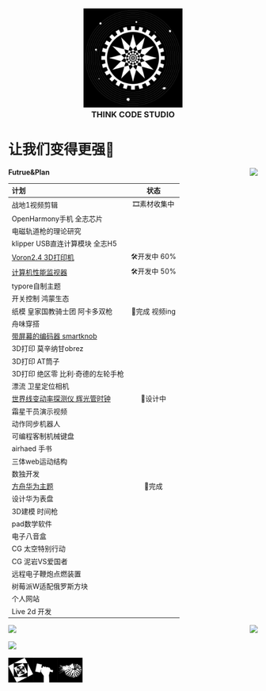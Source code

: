 <h3 align="center">
  <img src="./logo_1.png" width="200"/><br/>
  THINK CODE STUDIO
</h3>



# 让我们变得更强💪  
 
<img  src="https://github.com/ThinkCodeStudio/Markdown-Image/blob/master/power.jpg" align="right"/>

**Futrue&Plan**

| 计划                            |     状态     | 
| :------------------------------ | :---------:  |
|战地1视频剪辑                     |🎞素材收集中  |
|OpenHarmony手机 全志芯片          |              |  
|电磁轨道枪的理论研究              |              |  
|klipper USB直连计算模块 全志H5    |              |  
|[Voron2.4 3D打印机](https://github.com/ThinkCodeStudio/my_voron2.4_3dPrinter)                 | 🛠开发中 60% |  
|[计算机性能监视器](https://github.com/ThinkCodeStudio/PCresource)                 | 🛠开发中 50% |  
|typore自制主题                    |              |  
|开关控制 鸿蒙生态                 |              | 
|纸模 皇家国教骑士团 阿卡多双枪     |   🎉完成 视频ing    |  
|舟味穿搭                          |              |  
|[带屏幕的编码器 smartknob](https://github.com/ThinkCodeStudio/smartknob)          |              |
|3D打印 莫辛纳甘obrez              |              |
|3D打印 AT筒子                     |              |
|3D打印 绝区零 比利·奇德的左轮手枪  |              |
|漂流 卫星定位相机                  |              |
|[世界线变动率探测仪 辉光管时钟](https://github.com/ThinkCodeStudio/DivergenceMeter)      |   📐设计中   |
|霜星干员演示视频                  |               |
|动作同步机器人                    |               |
|可编程客制机械键盘                |               |
|airhaed 手书                      |               |
|三体web运动结构                   |               |
|数独开发                          |               |
|[方舟华为主题](https://www.bilibili.com/video/BV1hP4y1t7Sn?spm_id_from=333.999.0.0&vd_source=2c5839a01c12f5ad2a1af86f5fcbaf20)                      |     🎉完成    |
|设计华为表盘                      |               |
|3D建模 时间枪                     |               |
|pad数学软件                       |               |
|电子八音盒                        |               |
|CG 太空特别行动                   |               |
|CG 泥岩VS爱国者                   |               |
|远程电子鞭炮点燃装置              |               |
|树莓派W适配俄罗斯方块             |               |
|个人网站                          |               |
|Live 2d 开发                      |               |

<p>
 <img  src="https://github-readme-stats.vercel.app/api/top-langs/?username=ThinkCodeStudio&layout=compact&theme=midnight-purple" align="right"/>
 <img  src="https://github-readme-stats.vercel.app/api?username=ThinkCodeStudio&theme=midnight-purple" width="415"/>
</p>

![](https://activity-graph.herokuapp.com/graph?username=ThinkCodeStudio&theme=react-dark)

<img src="./logo_2.png" align="left" width="50" high="50"/>
<img src="./logo_3.png" align="left" width="50" high="50"/>
<img src="./logo_4.png" align="left" width="50" high="50"/>
